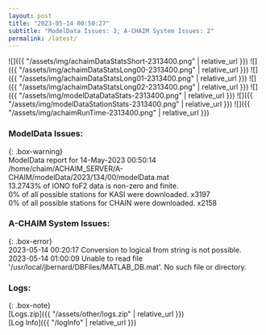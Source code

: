 ```yaml
---
layout: post
title: "2023-05-14 00:50:27"
subtitle: "ModelData Issues: 3; A-CHAIM System Issues: 2"
permalink: /latest/
---
```


![]({{ "/assets/img/achaimDataStatsShort-2313400.png" | relative_url }})
![]({{ "/assets/img/achaimDataStatsLong00-2313400.png" | relative_url }})
![]({{ "/assets/img/achaimDataStatsLong01-2313400.png" | relative_url }})
![]({{ "/assets/img/achaimDataStatsLong02-2313400.png" | relative_url }})
![]({{ "/assets/img/modelDataDataStats-2313400.png" | relative_url }})
![]({{ "/assets/img/modelDataStationStats-2313400.png" | relative_url }})
![]({{ "/assets/img/achaimRunTime-2313400.png" | relative_url }})


### ModelData Issues:  
  
{: .box-warning}  
 ModelData report for 14-May-2023 00:50:14   
 /home/chaim/ACHAIM_SERVER/A-CHAIM/modelData/2023/134/00/modelData.mat   
 13.2743% of IONO foF2 data is non-zero and finite.   
 0% of all possible stations for KASI were downloaded. x3197   
 0% of all possible stations for CHAIN were downloaded. x2158   
  
### A-CHAIM System Issues:  
  
{: .box-error}  
2023-05-14 00:20:17 Conversion to logical from string is not possible.  
2023-05-14 01:00:09 Unable to read file '/usr/local/jbernard/DBFiles/MATLAB_DB.mat'. No such file or directory.  

### Logs:  
  
{: .box-note}  
[Logs.zip]({{ "/assets/other/logs.zip" | relative_url }})  
[Log Info]({{ "/logInfo" | relative_url }})  
